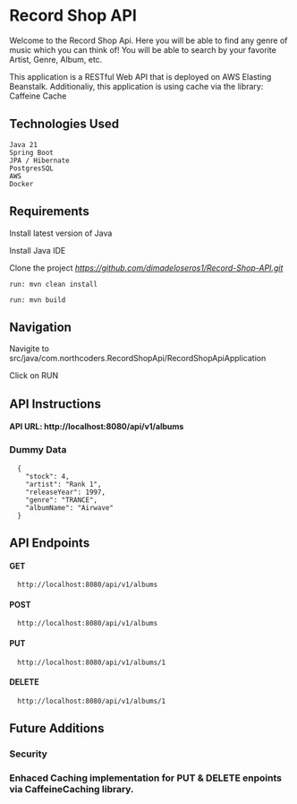 # Record Shop API

  Welcome to the Record Shop Api. Here you will be able to find any genre of music which you can think of!
  You will be able to search by your favorite Artist, Genre, Album, etc.
  
  This application is a RESTful Web API that is deployed on AWS Elasting Beanstalk.
  Additionaliy, this application is using cache via the library: 
      Caffeine Cache


## Technologies Used

    Java 21
    Spring Boot
    JPA / Hibernate
    PostgresSQL
    AWS
    Docker

## Requirements

  Install latest version of Java
  
  Install Java IDE
  
  Clone the project *https://github.com/dimadeloseros1/Record-Shop-API.git*
  
    run: mvn clean install
        
    run: mvn build
  
  
## Navigation

  Navigite to src/java/com.northcoders.RecordShopApi/RecordShopApiApplication
  
  Click on RUN

## API Instructions

  #### API URL: http://localhost:8080/api/v1/albums 
  
  ### Dummy Data
      {
        "stock": 4,
        "artist": "Rank 1",
        "releaseYear": 1997,
        "genre": "TRANCE",
        "albumName": "Airwave"
      }
## API Endpoints
  #### GET
      http://localhost:8080/api/v1/albums 
  
  #### POST
      http://localhost:8080/api/v1/albums 

  
  #### PUT
      http://localhost:8080/api/v1/albums/1 
      
  
  #### DELETE
      http://localhost:8080/api/v1/albums/1 


 ## Future Additions
  ### Security
  ### Enhaced Caching implementation for PUT & DELETE enpoints via CaffeineCaching library.
  
